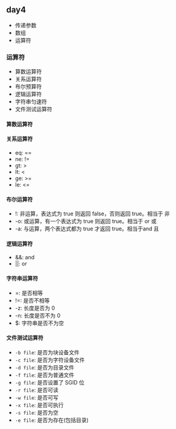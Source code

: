 ## day4 

- 传递参数
- 数组
- 运算符


### 运算符

- 算数运算符
- 关系运算符
- 布尔预算符
- 逻辑运算符
- 字符串匀速符
- 文件测试运算符

#### 算数运算符

#### 关系运算符

- eq: ==
- ne: !=
- gt: >
- lt: <
- ge: >=
- le: <=

#### 布尔运算符

- !: 非运算，表达式为 true 则返回 false，否则返回 true。相当于 非
- -o: 或运算，有一个表达式为 true 则返回 true。相当于 or 或
- -a: 与运算，两个表达式都为 true 才返回 true。相当于and 且

#### 逻辑运算符

- &&: and
- ||: or

#### 字符串运算符

- =: 是否相等
- !=: 是否不相等
- -z: 长度是否为 0
- -n: 长度是否不为 0
- $: 字符串是否不为空

#### 文件测试运算符

- `-b file`: 是否为块设备文件
- `-c file`: 是否为字符设备文件
- `-d file`: 是否为目录文件
- `-f file`: 是否为普通文件
- `-g file`: 是否设置了 SGID 位
- `-r file`: 是否可读
- `-w file`: 是否可写
- `-x file`: 是否可执行
- `-s file`: 是否为空
- `-e file`: 是否为存在(包括目录)


